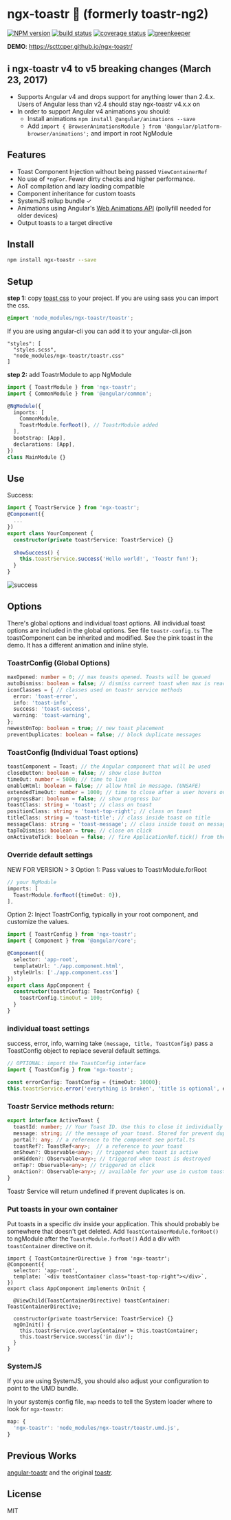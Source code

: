 # ngx-toastr 🍞 (formerly toastr-ng2)
[![NPM version][npm-image]][npm-url]
[![build status][travis-img]][travis-url]
[![coverage status][coverage-img]][coverage-url]
[![greenkeeper][greenkeeper-image]][greenkeeper-url]

[npm-image]: https://img.shields.io/npm/v/ngx-toastr.svg
[npm-url]: https://npmjs.org/package/ngx-toastr
[travis-img]: https://api.travis-ci.org/scttcper/ngx-toastr.svg?branch=master
[travis-url]: https://travis-ci.org/scttcper/ngx-toastr
[coverage-img]: https://codecov.io/gh/scttcper/ngx-toastr/branch/master/graph/badge.svg
[coverage-url]: https://codecov.io/gh/scttcper/ngx-toastr
[greenkeeper-image]: https://badges.greenkeeper.io/scttcper/ngx-toastr.svg
[greenkeeper-url]: https://greenkeeper.io/  

__DEMO__: https://scttcper.github.io/ngx-toastr/

## ℹ️ ngx-toastr v4 to v5 breaking changes (March 23, 2017)
- Supports Angular v4 and drops support for anything lower than 2.4.x. Users of Angular less than v2.4 should stay ngx-toastr v4.x.x on 
- In order to support Angular v4 animations you should:  
  - Install animations `npm install @angular/animations --save`  
  - Add `import { BrowserAnimationsModule } from '@angular/platform-browser/animations';` and import in root NgModule  

## Features
- Toast Component Injection without being passed `ViewContainerRef`
- No use of `*ngFor`. Fewer dirty checks and higher performance.
- AoT compilation and lazy loading compatible
- Component inheritance for custom toasts
- SystemJS rollup bundle ✓
- Animations using Angular's [Web Animations API](https://angular.io/docs/ts/latest/guide/animations.html) (pollyfill needed for older devices)
- Output toasts to a target directive

## Install  
```bash
npm install ngx-toastr --save
```  
## Setup  
__step 1:__ copy [toast css](https://github.com/scttcper/ngx-toastr/blob/master/src/app/app.component.css) to your project.
If you are using sass you can import the css.
```scss
@import 'node_modules/ngx-toastr/toastr';
```
If you are using angular-cli you can add it to your angular-cli.json
```
"styles": [
  "styles.scss",
  "node_modules/ngx-toastr/toastr.css"
]
```

__step 2:__ add ToastrModule to app NgModule
```typescript
import { ToastrModule } from 'ngx-toastr';
import { CommonModule } from '@angular/common';

@NgModule({
  imports: [
    CommonModule,
    ToastrModule.forRoot(), // ToastrModule added
  ], 
  bootstrap: [App],
  declarations: [App],
})
class MainModule {}
```  

## Use
Success:
```typescript
import { ToastrService } from 'ngx-toastr';
@Component({
  ...
})
export class YourComponent {
  constructor(private toastrService: ToastrService) {}
  
  showSuccess() {
    this.toastrService.success('Hello world!', 'Toastr fun!');
  }
}
```
![success](http://i.imgur.com/ZTVc9vg.png)  


## Options
There's global options and individual toast options. All individual toast options are included in the global options. See file `toastr-config.ts` The toastComponent can be inherited and modified. See the pink toast in the demo. It has a different animation and inline style.

### ToastrConfig (Global Options)
```typescript
maxOpened: number = 0; // max toasts opened. Toasts will be queued
autoDismiss: boolean = false; // dismiss current toast when max is reached
iconClasses = { // classes used on toastr service methods
  error: 'toast-error',
  info: 'toast-info',
  success: 'toast-success',
  warning: 'toast-warning',
};
newestOnTop: boolean = true; // new toast placement
preventDuplicates: boolean = false; // block duplicate messages
```

### ToastConfig (Individual Toast options)
```typescript
toastComponent = Toast; // the Angular component that will be used
closeButton: boolean = false; // show close button
timeOut: number = 5000; // time to live
enableHtml: boolean = false; // allow html in message. (UNSAFE)
extendedTimeOut: number = 1000; // time to close after a user hovers over toast
progressBar: boolean = false; // show progress bar
toastClass: string = 'toast'; // class on toast
positionClass: string = 'toast-top-right'; // class on toast
titleClass: string = 'toast-title'; // class inside toast on title
messageClass: string = 'toast-message'; // class inside toast on message
tapToDismiss: boolean = true; // close on click
onActivateTick: boolean = false; // fire ApplicationRef.tick() from the toast component when activated. Helps show toast from a websocket event
```

### Override default settings
NEW FOR VERSION > 3
Option 1: Pass values to ToastrModule.forRoot
```typescript
// your NgModule
imports: [
  ToastrModule.forRoot({timeOut: 0}),
], 
```

Option 2: Inject ToastrConfig, typically in your root component, and customize the values.
```typescript
import { ToastrConfig } from 'ngx-toastr';
import { Component } from '@angular/core';

@Component({
  selector: 'app-root',
  templateUrl: './app.component.html',
  styleUrls: ['./app.component.css']
})
export class AppComponent {
  constructor(toastrConfig: ToastrConfig) {
    toastrConfig.timeOut = 100;
  }
}
```

### individual toast settings
success, error, info, warning take ```(message, title, ToastConfig)``` pass a ToastConfig object to replace several default settings.
```typescript
// OPTIONAL: import the ToastConfig interface
import { ToastConfig } from 'ngx-toastr';

const errorConfig: ToastConfig = {timeOut: 10000};
this.toastrService.error('everything is broken', 'title is optional', errorConfig);
```

### Toastr Service methods return:
```typescript
export interface ActiveToast {
  toastId: number; // Your Toast ID. Use this to close it individually
  message: string; // the message of your toast. Stored for prevent duplicate reasons
  portal?: any; // a reference to the component see portal.ts
  toastRef?: ToastRef<any>;  // a reference to your toast
  onShown?: Observable<any>; // triggered when toast is active
  onHidden?: Observable<any>; // triggered when toast is destroyed
  onTap?: Observable<any>; // triggered on click
  onAction?: Observable<any>; // available for your use in custom toast
}
```
Toastr Service will return undefined if prevent duplicates is on.

### Put toasts in your own container
Put toasts in a specific div inside your application. This should probably be somewhere that doesn't get deleted.
Add `ToastContainerModule.forRoot()` to ngModule after the `ToastrModule.forRoot()`
Add a div with `toastContainer` directive on it.
```
import { ToastContainerDirective } from 'ngx-toastr';
@Component({
  selector: 'app-root',
  template: `<div toastContainer class="toast-top-right"></div>`,
})
export class AppComponent implements OnInit {

  @ViewChild(ToastContainerDirective) toastContainer: ToastContainerDirective;

  constructor(private toastrService: ToastrService) {}
  ngOnInit() {
    this.toastrService.overlayContainer = this.toastContainer;
    this.toastrService.success('in div');
  }
}
```

### SystemJS
If you are using SystemJS, you should also adjust your configuration to point to the UMD bundle.

In your systemjs config file, `map` needs to tell the System loader where to look for `ngx-toastr`:
```js
map: {
  'ngx-toastr': 'node_modules/ngx-toastr/toastr.umd.js',
}
```

## Previous Works
[angular-toastr](https://github.com/Foxandxss/angular-toastr) and the original [toastr](https://github.com/CodeSeven/toastr).

## License
MIT

